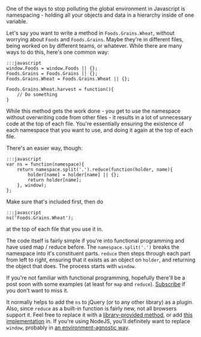 <!--
~~~
title: "Quick and Easy Javascript Namespacing"
slug: /javascript/namespacing
date: 2012-01-22
publish: yes
tags: [javascript]
~~~
-->

One of the ways to stop polluting the global environment in  Javascript is namespacing - holding all your objects and data in a hierarchy  inside of one variable. 

Let's say you want to write a method in `Foods.Grains.Wheat`, without worrying about `Foods` and `Foods.Grains`. Maybe they're in different files, being worked on by different teams, or whatever. While there are many ways to do this, here's one common way: 

    :::javascript
    window.Foods = window.Foods || {};
    Foods.Grains = Foods.Grains || {};
    Foods.Grains.Wheat = Foods.Grains.Wheat || {};

    Foods.Grains.Wheat.harvest = function(){
        // Do something
    }

While this method gets the work done - you get to use the namespace without overwriting code from other files - it results in a lot of unnecessary code at the top of each file. You're essentially ensuring the existence of each namespace that you want to use, and doing it again at the top of each file. 

There's an easier way, though:
    
    :::javascript
    var ns = function(namespace){
        return namespace.split('.').reduce(function(holder, name){
            holder[name] = holder[name] || {};
            return holder[name];
        }, window);
    };

Make sure that's included first, then do 

    :::javascript
    ns('Foods.Grains.Wheat');

at the top of each file that you use it in. 

The code itself is fairly simple if you're into functional programming and have used map / reduce before. The `namespace.split('.')` breaks the namespace into it's constituent parts. `reduce` then steps through each part from left to right, ensuring that it exists as an object on `holder`, and returning the object that does. The process starts with `window`.

If you're not familiar with functional programming, hopefully there'll be a post soon with some examples (at least for `map` and `reduce`). [Subscribe](http://feeds.feedburner.com/hangar-runway7) if you don't want to miss it.

It normally helps to add the `ns` to jQuery (or to any other library) as a plugin. Also, since `reduce` as a built-in function is fairly new, not all browsers support it. Feel free to replace it with a [library-provided method](http://documentcloud.github.com/underscore/#reduce), or add [this implementation](http://www.tutorialspoint.com/javascript/array_reduce.htm) in. If you're using NodeJS, you'll definitely want to replace `window`, probably in [an environment-agnostic way](https://github.com/documentcloud/underscore/blob/9c88b723629b8a225f79ca788d92536b1ce04e1d/underscore.js#L51).


